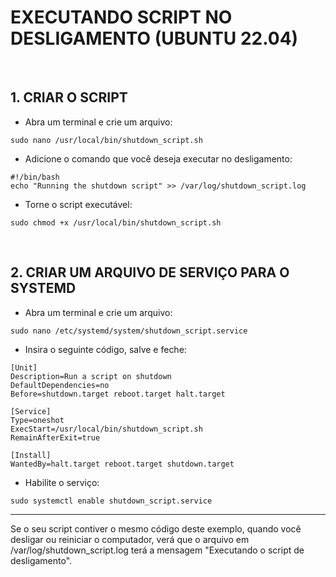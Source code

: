 # EXECUTANDO SCRIPT NO DESLIGAMENTO (UBUNTU 22.04)

<br>

## 1. CRIAR O SCRIPT
- Abra um terminal e crie um arquivo:
```
sudo nano /usr/local/bin/shutdown_script.sh
```

- Adicione o comando que você deseja executar no desligamento:
```
#!/bin/bash
echo "Running the shutdown script" >> /var/log/shutdown_script.log
```

- Torne o script executável:
```
sudo chmod +x /usr/local/bin/shutdown_script.sh
```

<br>

## 2. CRIAR UM ARQUIVO DE SERVIÇO PARA O SYSTEMD
- Abra um terminal e crie um arquivo:
```
sudo nano /etc/systemd/system/shutdown_script.service
```

- Insira o seguinte código, salve e feche:
```
[Unit]
Description=Run a script on shutdown
DefaultDependencies=no
Before=shutdown.target reboot.target halt.target

[Service]
Type=oneshot
ExecStart=/usr/local/bin/shutdown_script.sh
RemainAfterExit=true

[Install]
WantedBy=halt.target reboot.target shutdown.target
```

- Habilite o serviço:
```
sudo systemctl enable shutdown_script.service
```

---

Se o seu script contiver o mesmo código deste exemplo, quando você desligar ou reiniciar o computador, verá que o arquivo em /var/log/shutdown_script.log terá a mensagem "Executando o script de desligamento".
